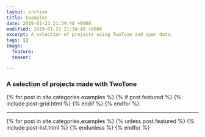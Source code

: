 ```yaml
---
layout: archive
title: Examples
date: 2019-01-23 21:34:40 +0000
modified: 2019-01-23 21:34:40 +0000
excerpt: A selection of projects using TwoTone and open data.
tags: []
image:
  feature: 
  teaser: 

---
```

<h3>A selection of projects made with TwoTone</h3>  
<div style='display: flex; flex-wrap: wrap; justify-content: space-between;'>

<div class="tiles">
{% for post in site.categories.examples %}
{% if post.featured %}
{% include post-grid.html %}
{% endif %}
{% endfor %}
</div>
</div>
<!-- /.tiles -->

<hr>
<div class="list">  
{% for post in site.categories.examples %}  
{% unless post.featured %}  
{% include post-list.html %}  
{% endunless %}  
{% endfor %}  
</div>